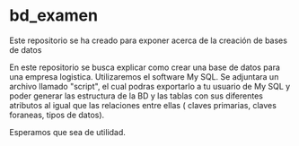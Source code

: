 # bd_examen
Este repositorio se ha creado para exponer acerca de la creación de bases de datos

En este repositorio se busca explicar como crear una base de datos para una empresa logistica.
Utilizaremos el software My SQL. Se adjuntara un archivo llamado "script", el cual podras exportarlo a tu usuario de My SQL y poder generar las estructura de la BD y las tablas con sus diferentes atributos al igual que las relaciones entre ellas ( claves primarias, claves foraneas, tipos de datos).

Esperamos que sea de utilidad.


